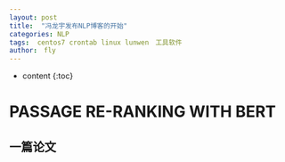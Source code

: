 ```yaml
---
layout: post
title:  "冯龙宇发布NLP博客的开始"
categories: NLP
tags:  centos7 crontab linux lunwen　工具软件  
author:　fly
---
```


* content
{:toc}

# PASSAGE RE-RANKING WITH BERT
##  一篇论文　